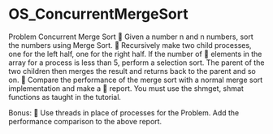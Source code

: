 # OS_ConcurrentMergeSort

Problem
Concurrent Merge Sort
 Given a number n and n numbers, sort the numbers using Merge Sort.
 Recursively make two child processes, one for the left half, one for the right half. If the number of
 elements in the array for a process is less than 5, perform a selection sort.
The parent of the two children then merges the result and returns back to the parent and so on.
 Compare the performance of the merge sort with a normal merge sort implementation and make a
 report.
You must use the shmget, shmat functions as taught in the tutorial.

Bonus:
 Use threads in place of processes for the Problem. Add the performance comparison to the above report.
